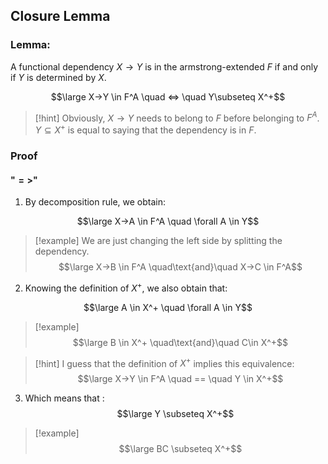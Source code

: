 ## Closure Lemma

### Lemma:

A functional dependency $X→Y$ is in the armstrong-extended $F$ if and only if $Y$ is determined by $X$.

$$\large X→Y \in F^A \quad <=> \quad Y\subseteq X^+$$  
> [!hint]
> Obviously, $X→Y$ needs to belong to $F$ before belonging to $F^A$.
> $Y\subseteq X^+$ is equal to saying that the dependency is in $F$.


### Proof

#### "$=>$"


1) By decomposition rule, we obtain:

$$\large X→A \in F^A \quad \forall A \in Y$$

> [!example]
> We are just changing the left side by splitting the dependency.
> $$\large X→B \in F^A \quad\text{and}\quad X→C \in F^A$$

2) Knowing the definition of $X^+$, we also obtain that:

$$\large A \in X^+ \quad \forall A \in Y$$

> [!example]
> $$\large B \in X^+ \quad\text{and}\quad C\in X^+$$

> [!hint]
> I guess that the definition of $X^+$ implies this equivalence:
> $$\large X→Y \in F^A \quad == \quad Y \in X^+$$


3) Which means that :
$$\large Y \subseteq X^+$$

> [!example]
> $$\large BC \subseteq X^+$$


